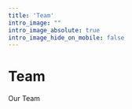 ```yaml
---
title: 'Team'
intro_image: ""
intro_image_absolute: true
intro_image_hide_on_mobile: false
---
```


# Team

Our Team
